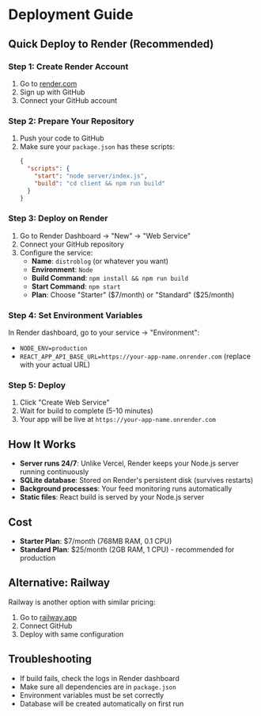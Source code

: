 # Deployment Guide

## Quick Deploy to Render (Recommended)

### Step 1: Create Render Account
1. Go to [render.com](https://render.com)
2. Sign up with GitHub
3. Connect your GitHub account

### Step 2: Prepare Your Repository
1. Push your code to GitHub
2. Make sure your `package.json` has these scripts:
   ```json
   {
     "scripts": {
       "start": "node server/index.js",
       "build": "cd client && npm run build"
     }
   }
   ```

### Step 3: Deploy on Render
1. Go to Render Dashboard → "New" → "Web Service"
2. Connect your GitHub repository
3. Configure the service:
   - **Name**: `distroblog` (or whatever you want)
   - **Environment**: `Node`
   - **Build Command**: `npm install && npm run build`
   - **Start Command**: `npm start`
   - **Plan**: Choose "Starter" ($7/month) or "Standard" ($25/month)

### Step 4: Set Environment Variables
In Render dashboard, go to your service → "Environment":
- `NODE_ENV=production`
- `REACT_APP_API_BASE_URL=https://your-app-name.onrender.com` (replace with your actual URL)

### Step 5: Deploy
1. Click "Create Web Service"
2. Wait for build to complete (5-10 minutes)
3. Your app will be live at `https://your-app-name.onrender.com`

## How It Works

- **Server runs 24/7**: Unlike Vercel, Render keeps your Node.js server running continuously
- **SQLite database**: Stored on Render's persistent disk (survives restarts)
- **Background processes**: Your feed monitoring runs automatically
- **Static files**: React build is served by your Node.js server

## Cost
- **Starter Plan**: $7/month (768MB RAM, 0.1 CPU)
- **Standard Plan**: $25/month (2GB RAM, 1 CPU) - recommended for production

## Alternative: Railway
Railway is another option with similar pricing:
1. Go to [railway.app](https://railway.app)
2. Connect GitHub
3. Deploy with same configuration

## Troubleshooting
- If build fails, check the logs in Render dashboard
- Make sure all dependencies are in `package.json`
- Environment variables must be set correctly
- Database will be created automatically on first run

